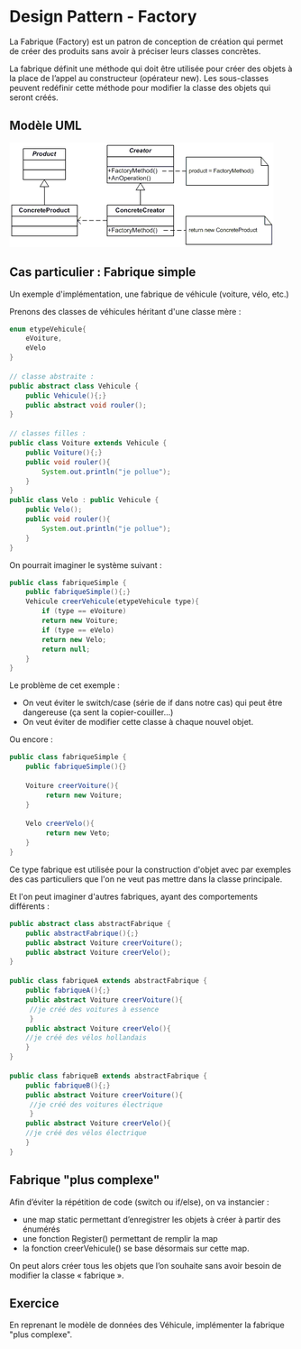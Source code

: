 # Design Pattern - Factory

La Fabrique (Factory) est un patron de conception de création qui permet de créer des produits sans avoir à préciser leurs classes concrètes.

La fabrique définit une méthode qui doit être utilisée pour créer des objets à la place de l’appel au constructeur (opérateur new). Les sous-classes peuvent redéfinir cette méthode pour modifier la classe des objets qui seront créés.

## Modèle UML

![Alt text](./img/designPattern_Factory.gif) 

## Cas particulier : Fabrique simple

Un exemple d'implémentation, une fabrique de véhicule (voiture, vélo, etc.)

Prenons des classes de véhicules héritant d'une classe mère :

```java
enum etypeVehicule{
    eVoiture,
    eVelo
}

// classe abstraite :
public abstract class Vehicule {
    public Vehicule(){;}
    public abstract void rouler();
}

// classes filles :
public class Voiture extends Vehicule {
    public Voiture(){;}
    public void rouler(){
    	System.out.println("je pollue");
    }
}
public class Velo : public Vehicule {
    public Velo();
    public void rouler(){
    	System.out.println("je pollue");
    }
}

``` 

On pourrait imaginer le système suivant :

```java
public class fabriqueSimple {
    public fabriqueSimple(){;}
    Vehicule creerVehicule(etypeVehicule type){
    	if (type == eVoiture)
		return new Voiture;
    	if (type == eVelo)
		return new Velo;
    	return null;
	}
}

``` 
Le problème de cet exemple : 

* On veut éviter le switch/case (série de if dans notre cas) qui peut être dangereuse (ça sent la copier-couiller…)
* On veut éviter de modifier cette classe à chaque nouvel objet.

Ou encore :

```java
public class fabriqueSimple {
    public fabriqueSimple(){}
    
    Voiture creerVoiture(){
    	 return new Voiture;
    }
	
    Velo creerVelo(){
    	 return new Veto;
    }
}

``` 

Ce type fabrique est utilisée pour la construction d'objet avec par exemples des cas particuliers que l'on ne veut pas mettre dans la classe principale.

Et l'on peut imaginer d'autres fabriques, ayant des comportements différents :

```java
public abstract class abstractFabrique {
    public abstractFabrique(){;}
    public abstract Voiture creerVoiture();
    public abstract Voiture creerVelo();
}

public class fabriqueA extends abstractFabrique {
    public fabriqueA(){;}
    public abstract Voiture creerVoiture(){
     //je créé des voitures à essence
     }
    public abstract Voiture creerVelo(){
    //je créé des vélos hollandais
    }
}

public class fabriqueB extends abstractFabrique {
    public fabriqueB(){;}
    public abstract Voiture creerVoiture(){
     //je créé des voitures électrique
     }
    public abstract Voiture creerVelo(){
    //je créé des vélos électrique
    }
}

``` 


## Fabrique "plus complexe"

Afin d’éviter la répétition de code (switch ou if/else), on va instancier :

* une map static permettant d’enregistrer les objets à créer à partir des énumérés
* une fonction Register() permettant de remplir la map 
* la fonction creerVehicule() se base désormais sur cette map.

On peut alors créer tous les objets que l’on souhaite sans avoir besoin de modifier la classe « fabrique ».

## Exercice

En reprenant le modèle de données des Véhicule, implémenter la fabrique "plus complexe".

